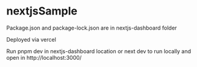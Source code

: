 # nextjsSample

Package.json and package-lock.json are in nextjs-dashboard folder

Deployed via vercel

Run pnpm dev in nextjs-dashboard location or next dev to run locally and open in http://localhost:3000/